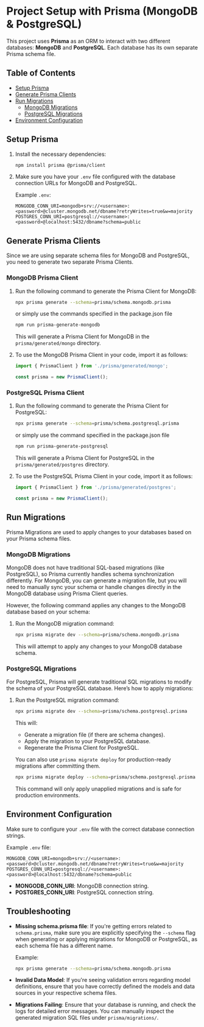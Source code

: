 # Project Setup with Prisma (MongoDB & PostgreSQL)

This project uses **Prisma** as an ORM to interact with two different databases: **MongoDB** and **PostgreSQL**. Each database has its own separate Prisma schema file.

## Table of Contents
- [Setup Prisma](#setup-prisma)
- [Generate Prisma Clients](#generate-prisma-clients)
- [Run Migrations](#run-migrations)
  - [MongoDB Migrations](#mongodb-migrations)
  - [PostgreSQL Migrations](#postgresql-migrations)
- [Environment Configuration](#environment-configuration)

## Setup Prisma

1. Install the necessary dependencies:

   ```bash
   npm install prisma @prisma/client
   ```

2. Make sure you have your `.env` file configured with the database connection URLs for MongoDB and PostgreSQL.

   Example `.env`:
   ```env
   MONGODB_CONN_URI=mongodb+srv://<username>:<password>@cluster.mongodb.net/dbname?retryWrites=true&w=majority
   POSTGRES_CONN_URI=postgresql://<username>:<password>@localhost:5432/dbname?schema=public
   ```

## Generate Prisma Clients

Since we are using separate schema files for MongoDB and PostgreSQL, you need to generate two separate Prisma Clients.

### MongoDB Prisma Client

1. Run the following command to generate the Prisma Client for MongoDB:

   ```bash
   npx prisma generate --schema=prisma/schema.mongodb.prisma
   ```

   or simply use the commands specified in the package.json file

   ```bash
   npm run prisma-generate-mongodb
   ```

   This will generate a Prisma Client for MongoDB in the `prisma/generated/mongo` directory.

2. To use the MongoDB Prisma Client in your code, import it as follows:

   ```typescript
   import { PrismaClient } from './prisma/generated/mongo';

   const prisma = new PrismaClient();
   ```

### PostgreSQL Prisma Client

1. Run the following command to generate the Prisma Client for PostgreSQL:

   ```bash
   npx prisma generate --schema=prisma/schema.postgresql.prisma
   ```
   or simply use the command specified in the package.json file

   ```bash
   npm run prisma-generate-postgresql
   ```

   This will generate a Prisma Client for PostgreSQL in the `prisma/generated/postgres` directory.

2. To use the PostgreSQL Prisma Client in your code, import it as follows:

   ```typescript
   import { PrismaClient } from './prisma/generated/postgres';

   const prisma = new PrismaClient();
   ```

## Run Migrations

Prisma Migrations are used to apply changes to your databases based on your Prisma schema files.

### MongoDB Migrations

MongoDB does not have traditional SQL-based migrations (like PostgreSQL), so Prisma currently handles schema synchronization differently. For MongoDB, you can generate a migration file, but you will need to manually sync your schema or handle changes directly in the MongoDB database using Prisma Client queries.

However, the following command applies any changes to the MongoDB database based on your schema:

1. Run the MongoDB migration command:

   ```bash
   npx prisma migrate dev --schema=prisma/schema.mongodb.prisma
   ```

   This will attempt to apply any changes to your MongoDB database schema.

### PostgreSQL Migrations

For PostgreSQL, Prisma will generate traditional SQL migrations to modify the schema of your PostgreSQL database. Here’s how to apply migrations:

1. Run the PostgreSQL migration command:

   ```bash
   npx prisma migrate dev --schema=prisma/schema.postgresql.prisma
   ```

   This will:
   - Generate a migration file (if there are schema changes).
   - Apply the migration to your PostgreSQL database.
   - Regenerate the Prisma Client for PostgreSQL.

   You can also use `prisma migrate deploy` for production-ready migrations after committing them.

   ```bash
   npx prisma migrate deploy --schema=prisma/schema.postgresql.prisma
   ```

   This command will only apply unapplied migrations and is safe for production environments.

## Environment Configuration

Make sure to configure your `.env` file with the correct database connection strings.

Example `.env` file:
```env
MONGODB_CONN_URI=mongodb+srv://<username>:<password>@cluster.mongodb.net/dbname?retryWrites=true&w=majority
POSTGRES_CONN_URI=postgresql://<username>:<password>@localhost:5432/dbname?schema=public
```

- **MONGODB_CONN_URI**: MongoDB connection string.
- **POSTGRES_CONN_URI**: PostgreSQL connection string.

## Troubleshooting

- **Missing schema.prisma file**: If you're getting errors related to `schema.prisma`, make sure you are explicitly specifying the `--schema` flag when generating or applying migrations for MongoDB or PostgreSQL, as each schema file has a different name.
  
  Example:
  ```bash
  npx prisma generate --schema=prisma/schema.mongodb.prisma
  ```

- **Invalid Data Model**: If you're seeing validation errors regarding model definitions, ensure that you have correctly defined the models and data sources in your respective schema files.

- **Migrations Failing**: Ensure that your database is running, and check the logs for detailed error messages. You can manually inspect the generated migration SQL files under `prisma/migrations/`.